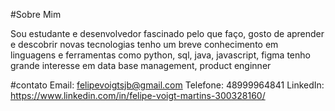#Sobre Mim

Sou estudante e desenvolvedor fascinado pelo que faço, gosto de aprender e descobrir novas tecnologias
tenho um breve conhecimento em linguagens e ferramentas  como python, sql, java, javascript, figma tenho grande interesse em data base management, product enginner


#contato
Email: felipevoigtsjb@gmail.com
Telefone: 48999964841
LinkedIn: https://www.linkedin.com/in/felipe-voigt-martins-300328160/
<!---
felipevoigtsjb/felipevoigtsjb is a ✨ special ✨ repository because its `README.md` (this file) appears on your GitHub profile.
You can click the Preview link to take a look at your changes.
--->
